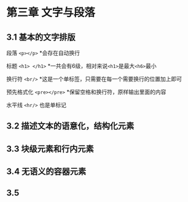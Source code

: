 # 第三章 文字与段落

## 3.1 基本的文字排版

段落 `<p></p>` *会存在自动换行

标题 `<h1> </h1>` *一共会有6级，相对来说`<h1>`是最大`<h6>`最小

换行符 `<br/>` *这是一个单标签，只需要在每一个需要换行的位置加上即可

预先格式化 `<pre></pre>` *保留空格和换行符，原样输出里面的内容

水平线 `<hr/>` 也是单标记
 
## 3.2 描述文本的语意化，结构化元素

## 3.3 块级元素和行内元素

## 3.4 无语义的容器元素

## 3.5 